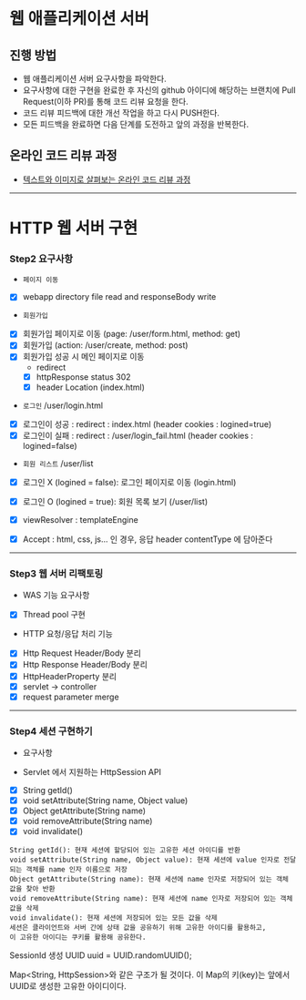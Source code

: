# 웹 애플리케이션 서버
## 진행 방법
* 웹 애플리케이션 서버 요구사항을 파악한다.
* 요구사항에 대한 구현을 완료한 후 자신의 github 아이디에 해당하는 브랜치에 Pull Request(이하 PR)를 통해 코드 리뷰 요청을 한다.
* 코드 리뷰 피드백에 대한 개선 작업을 하고 다시 PUSH한다.
* 모든 피드백을 완료하면 다음 단계를 도전하고 앞의 과정을 반복한다.

## 온라인 코드 리뷰 과정
* [텍스트와 이미지로 살펴보는 온라인 코드 리뷰 과정](https://github.com/next-step/nextstep-docs/tree/master/codereview)

----

# HTTP 웹 서버 구현

### Step2 요구사항 
* `페이지 이동`
- [x] webapp directory file read and responseBody write 

* `회원가입` 
- [x] 회원가입 페이지로 이동 (page: /user/form.html, method: get)
- [x] 회원가입 (action: /user/create, method: post)
- [x] 회원가입 성공 시 메인 페이지로 이동
    * redirect
    - [x] httpResponse status 302
    - [x] header Location (index.html) 

* `로그인` /user/login.html        
- [x] 로그인이 성공 : redirect : index.html (header cookies : logined=true)
- [x] 로그인이 실패 : redirect : /user/login_fail.html (header cookies : logined=false)

*  `회원 리스트` /user/list
- [x] 로그인 X (logined = false): 로그인 페이지로 이동 (login.html)
- [x] 로그인 O (logined = true): 회원 목록 보기 (/user/list)

- [x] viewResolver : templateEngine 
- [x] Accept : html, css, js... 인 경우, 응답 header contentType 에 담아준다

---
### Step3 웹 서버 리팩토링
* WAS 기능 요구사항
- [x] Thread pool 구현
 
* HTTP 요청/응답 처리 기능
- [x] Http Request Header/Body 분리
- [x] Http Response Header/Body 분리
- [x] HttpHeaderProperty 분리
- [x] servlet -> controller
- [x] request parameter merge

---

### Step4 세션 구현하기
* 요구사항
- Servlet 에서 지원하는 HttpSession API
- [x] String getId() 
- [x] void setAttribute(String name, Object value)
- [x] Object getAttribute(String name) 
- [x] void removeAttribute(String name) 
- [x] void invalidate() 

```
String getId(): 현재 세션에 할당되어 있는 고유한 세션 아이디를 반환
void setAttribute(String name, Object value): 현재 세션에 value 인자로 전달되는 객체를 name 인자 이름으로 저장
Object getAttribute(String name): 현재 세션에 name 인자로 저장되어 있는 객체 값을 찾아 반환
void removeAttribute(String name): 현재 세션에 name 인자로 저장되어 있는 객체 값을 삭제
void invalidate(): 현재 세션에 저장되어 있는 모든 값을 삭제
세션은 클라이언트와 서버 간에 상태 값을 공유하기 위해 고유한 아이디를 활용하고, 
이 고유한 아이디는 쿠키를 활용해 공유한다.
```

SessionId 생성
UUID uuid = UUID.randomUUID();

Map<String, HttpSession>와 같은 구조가 될 것이다. 
이 Map의 키(key)는 앞에서 UUID로 생성한 고유한 아이디이다.